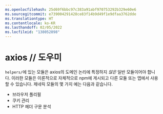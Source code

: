 ```yaml
---
ms.openlocfilehash: 25d69f6bbc97c383a91abf970753292b329e60e6
ms.sourcegitcommit: e739004291428ce83f14b9d49f1e9dfaa3762dde
ms.translationtype: HT
ms.contentlocale: ko-KR
ms.lasthandoff: 02/05/2022
ms.locfileid: "138052898"
---
```

# <a name="axios--helpers"></a>axios // 도우미

`helpers/`에 있는 모듈은 axios의 도메인 논리에 특정하지 _않은_ 일반 모듈이어야 합니다. 이러한 모듈은 이론적으로 자체적으로 npm에 게시되고 다른 모듈 또는 앱에서 사용할 수 있습니다. 제네릭 모듈의 몇 가지 예는 다음과 같습니다.

- 브라우저 폴리필
- 쿠키 관리
- HTTP 헤더 구문 분석
